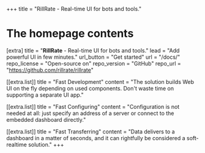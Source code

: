 +++
title = "RillRate - Real-time UI for bots and tools."


# The homepage contents
[extra]
title = "<b>RillRate</b> - Real-time UI for bots and tools."
lead = "Add powerful UI in few minutes."
url_button = "Get started"
url = "/docs/"
repo_license = "Open-source on"
repo_version = "GitHub"
repo_url = "https://github.com/rillrate/rillrate"

[[extra.list]]
title = "Fast Development"
content = "The solution builds Web UI on the fly depending on used components. Don't waste time on supporting a separate UI app."

[[extra.list]]
title = "Fast Configuring"
content = "Configuration is not needed at all: just specify an address of a server or connect to the embedded dashboard directly."

[[extra.list]]
title = "Fast Transferring"
content = "Data delivers to a dashboard in a matter of seconds, and it can rightfully be considered a soft-realtime solution."
+++
